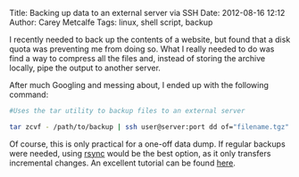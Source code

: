 Title: Backing up data to an external server via SSH
Date: 2012-08-16 12:12
Author: Carey Metcalfe
Tags: linux, shell script, backup

I recently needed to back up the contents of a website, but found that a
disk quota was preventing me from doing so. What I really needed to do
was find a way to compress all the files and, instead of storing the
archive locally, pipe the output to another server.  

After much Googling and messing about, I ended up with the following
command:  

```bash
#Uses the tar utility to backup files to an external server

tar zcvf - /path/to/backup | ssh user@server:port dd of="filename.tgz" obs=1024
```

Of course, this is only practical for a one-off data dump. If regular
backups were needed, using [rsync][] would be the best option, as it
only transfers incremental changes. An excellent tutorial can be found
[here][].

  [rsync]: http://rsync.samba.org/
  [here]: http://troy.jdmz.net/rsync/index.html
